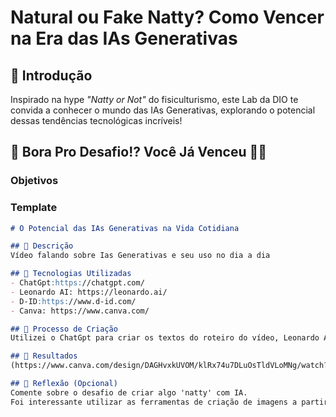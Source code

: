 # Natural ou Fake Natty? Como Vencer na Era das IAs Generativas

## 🚀 Introdução



Inspirado na hype _"Natty or Not"_ do fisiculturismo, este Lab da DIO te convida a conhecer o mundo das IAs Generativas, explorando o potencial dessas tendências tecnológicas incríveis!

## 🎯 Bora Pro Desafio!? Você Já Venceu 💪🤓

### Objetivos



### Template

```markdown
# O Potencial das IAs Generativas na Vida Cotidiana

## 📒 Descrição
Vídeo falando sobre Ias Generativas e seu uso no dia a dia

## 🤖 Tecnologias Utilizadas
- ChatGpt:https://chatgpt.com/
- Leonardo AI: https://leonardo.ai/
- D-ID:https://www.d-id.com/
- Canva: https://www.canva.com/

## 🧐 Processo de Criação
Utilizei o ChatGpt para criar os textos do roteiro do vídeo, Leonardo AI para gerar a imagem do meu apresentador e D-ID para unir o texto com a imagem e voz com movimentação da imagem.

## 🚀 Resultados
(https://www.canva.com/design/DAGHvxkUVOM/klRx74u7DLuOsTldVLoMNg/watch?utm_content=DAGHvxkUVOM&utm_campaign=designshare&utm_medium=link&utm_source=editor)

## 💭 Reflexão (Opcional)
Comente sobre o desafio de criar algo 'natty' com IA.
Foi interessante utilizar as ferramentas de criação de imagens a partir de texto e usar o gerador de apresentador da D-ID com a imagem gerada. Foi um excelente aprendizado utilizei uma imagem minha como referência para gerar imagem no Leonardo AI.
```




